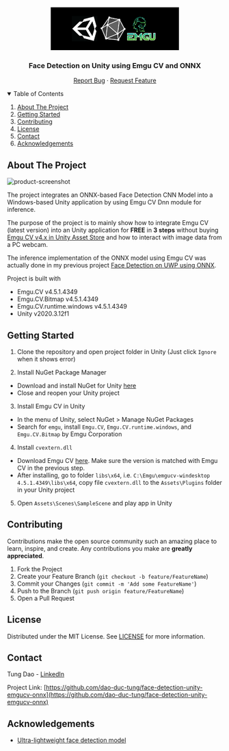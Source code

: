 <!-- PROJECT LOGO -->
<br />
<p align="center">
  <a href="https://github.com/dao-duc-tung/face-detection-unity-emgucv-onnx">
    <img src="media/banner.png" alt="Logo" width="300" height="100">
  </a>

  <h3 align="center">Face Detection on Unity using Emgu CV and ONNX</h3>

  <p align="center">
    <a href="https://github.com/dao-duc-tung/face-detection-unity-emgucv-onnx/issues">Report Bug</a>
    ·
    <a href="https://github.com/dao-duc-tung/face-detection-unity-emgucv-onnx/issues">Request Feature</a>
  </p>
</p>


<!-- TABLE OF CONTENTS -->
<details open="open">
  <summary>Table of Contents</summary>
  <ol>
    <li><a href="#about-the-project">About The Project</a></li>
    <li><a href="#getting-started">Getting Started</a></li>
    <li><a href="#contributing">Contributing</a></li>
    <li><a href="#license">License</a></li>
    <li><a href="#contact">Contact</a></li>
    <li><a href="#acknowledgements">Acknowledgements</a></li>
  </ol>
</details>


<!-- ABOUT THE PROJECT -->
## About The Project

![product-screenshot][product-screenshot]

The project integrates an ONNX-based Face Detection CNN Model into a Windows-based Unity application by using Emgu CV Dnn module for inference.

The purpose of the project is to mainly show how to integrate Emgu CV (latest version) into an Unity application for **FREE** in **3 steps** without buying [Emgu CV v4.x in Unity Asset Store](https://assetstore.unity.com/packages/tools/ai/emgu-cv-v4-x-144853) and how to interact with image data from a PC webcam.

The inference implementation of the ONNX model using Emgu CV was actually done in my previous project [Face Detection on UWP using ONNX](https://github.com/dao-duc-tung/face-detection-uwp-onnx).

Project is built with
- Emgu.CV v4.5.1.4349
- Emgu.CV.Bitmap v4.5.1.4349
- Emgu.CV.runtime.windows v4.5.1.4349
- Unity v2020.3.12f1


<!-- GETTING STARTED -->
## Getting Started

1. Clone the repository and open project folder in Unity (Just click `Ignore` when it shows error)

2. Install NuGet Package Manager
  - Download and install NuGet for Unity [here](https://github.com/GlitchEnzo/NuGetForUnity/releases)
  - Close and reopen your Unity project

3. Install Emgu CV in Unity
  - In the menu of Unity, select NuGet > Manage NuGet Packages
  - Search for `emgu`, install `Emgu.CV`, `Emgu.CV.runtime.windows`, and `Emgu.CV.Bitmap` by Emgu Corporation

4. Install `cvextern.dll`
  - Download Emgu CV [here](https://github.com/emgucv/emgucv/releases). Make sure the version is matched with Emgu CV in the previous step.
  - After installing, go to folder `libs\x64`, i.e. `C:\Emgu\emgucv-windesktop 4.5.1.4349\libs\x64`, copy file `cvextern.dll` to the `Assets\Plugins` folder in your Unity project

5. Open `Assets\Scenes\SampleScene` and play app in Unity


<!-- CONTRIBUTING -->
## Contributing

Contributions make the open source community such an amazing place to learn, inspire, and create. Any contributions you make are **greatly appreciated**.

1. Fork the Project
2. Create your Feature Branch (`git checkout -b feature/FeatureName`)
3. Commit your Changes (`git commit -m 'Add some FeatureName'`)
4. Push to the Branch (`git push origin feature/FeatureName`)
5. Open a Pull Request

<!-- LICENSE -->
## License

Distributed under the MIT License. See [LICENSE](LICENSE) for more information.

<!-- CONTACT -->
## Contact

Tung Dao - [LinkedIn](https://www.linkedin.com/in/tungdao17/)

Project Link: [https://github.com/dao-duc-tung/face-detection-unity-emgucv-onnx](https://github.com/dao-duc-tung/face-detection-unity-emgucv-onnx)

<!-- ACKNOWLEDGEMENTS -->
## Acknowledgements

- [Ultra-lightweight face detection model](https://github.com/Linzaer/Ultra-Light-Fast-Generic-Face-Detector-1MB)

<!-- MARKDOWN LINKS & IMAGES -->
[product-screenshot]: media/demo1.gif
